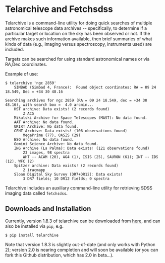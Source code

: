# Telarchive and Fetchsdss

Telarchive is a command-line utility for doing quick searches of multiple astronomical
telescope data archives -- specifically, to determine if a particular target or location
on the sky has been observed or not. If the archive makes such information available,
then brief summaries of what kinds of data (e.g., imaging versus spectroscopy, instruments
used) are included.

Targets can be searched for using standard astronomical names or via RA,Dec coordinates.

Example of use:

	$ telarchive 'ngc 2859'
		SIMBAD (Simbad 4, France):  Found object coordinates: RA = 09 24 18.549, Dec = +34 30 48.16

	Searching archives for ngc 2859 (RA = 09 24 18.549, dec = +34 30 48.16), with search box =  4.0 arcmin...
		HST archive: Data exists! (2 records found)
			2 ACS
		Mikulski Archive for Space Telescopes (MAST): No data found.
		AAT Archive: No data found.
		UKIRT Archive: No data found.
		CFHT Archive: Data exists! (106 observations found)
			MegaPrime (77), OASIS (29)
		ESO Archive: No data found.
		Gemini Science Archive: No data found.
		ING Archive (La Palma): Data exists! (121 observations found)
			23 images, 98 spectra
			WHT -- ACAM (20), AG4 (1), ISIS (25), SAURON (61); INT -- IDS (12), WFC (2)
		Spitzer archive: Data exists! (2 records found)
			2 iracmapp
		Sloan Digital Sky Survey (DR7+DR12): Data exists! 
			3 DR7 fields; 10 DR12 fields; 0 spectra


Telarchive includes an auxiliary command-line utility for retrieving
SDSS imaging data called `fetchsdss`.


## Downloads and Installation

Currently, version 1.8.3 of telarchive can be downloaded from [here](http://www.mpe.mpg.de/~erwin/code/), and can also be
installed via `pip`, e.g.

	$ pip install telarchive

Note that version 1.8.3 is slightly out-of-date (and only works with Python 2); version
2.0 is nearing completion and will soon be available (or you can fork this Github
distribution, which has 2.0 in beta...).
